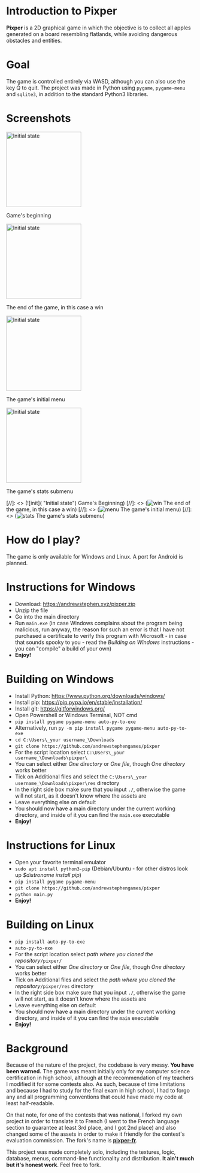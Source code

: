 # Introduction to Pixper
**Pixper** is a 2D graphical game in which the objective is to collect all apples generated on a board resembling flatlands, while avoiding dangerous obstacles and entities.

# Goal
The game is controlled entirely via WASD, although you can also use the key Q to quit. The project was made in Python using `pygame`, `pygame-menu` and `sqlite3`, in addition to the standard Python3 libraries.

# Screenshots
<img src="./docs/images/init.png" alt="Initial state" width="200" height="200"/>

Game's beginning

<img src="./docs/images/win.png" alt="Initial state" width="200" height="200"/>

The end of the game, in this case a win

<img src="./docs/images/menu.png" alt="Initial state" width="200" height="200"/>

The game's initial menu

<img src="./docs/images/menu.png" alt="Initial state" width="200" height="200"/>

The game's stats submenu

[//]: <> (![init]( "Initial state") Game's Beginning)
[//]: <> (![win](./docs/images/win.png "The Player won") The end of the game, in this case a win)
[//]: <> (![menu](./docs/images/menu.png "The game's menu") The game's initial menu)
[//]: <> (![stats](./docs/images/menu.png "The game stats") The game's stats submenu)

# How do I play?
The game is only available for Windows and Linux. A port for Android is planned.

# Instructions for Windows
* Download: https://andrewstephen.xyz/pixper.zip
* Unzip the file
* Go into the main directory
* Run `main.exe` (in case Windows complains about the program being malicious, run anyway, the reason for such an error is that I have not purchased a certificate to verify this program with Microsoft - in case that sounds spooky to you - read the _Building on Windows_ instructions - you can "compile" a build of your own)
* **Enjoy!**
# Building on Windows
* Install Python: https://www.python.org/downloads/windows/
* Install pip: https://pip.pypa.io/en/stable/installation/
* Install git: https://gitforwindows.org/
* Open Powershell or Windows Terminal, NOT cmd
* `pip install pygame pygame-menu auto-py-to-exe`
* Alternatively, run `py -m pip install pygame pygame-menu auto-py-to-exe`
* `cd C:\Users\_your username_\Downloads`
* `git clone https://github.com/andrewstephengames/pixper`
* For the script location select `C:\Users\_your username_\Downloads\pixper\`
* You can select either _One directory_ or _One file_, though _One directory_ works better
* Tick on Additional files and select the `C:\Users\_your username_\Downloads\pixper\res` directory
* In the right side box make sure that you input `./`, otherwise the game will not start, as it doesn't know where the assets are
* Leave everything else on default
* You should now have a main directory under the current working directory, and inside of it you can find the `main.exe` executable
* **Enjoy!**

# Instructions for Linux
* Open your favorite terminal emulator
* `sudo apt install python3-pip` (Debian/Ubuntu - for other distros look up _$distroname install pip_)
* `pip install pygame pygame-menu`
* `git clone https://github.com/andrewstephengames/pixper`
* `python main.py`
* **Enjoy!**
# Building on Linux
* `pip install auto-py-to-exe`
* `auto-py-to-exe`
* For the script location select _path where you cloned the repository_`/pixper/`
* You can select either _One directory_ or _One file_, though _One directory_ works better
* Tick on Additional files and select the _path where you cloned the repository_`/pixper/res` directory
* In the right side box make sure that you input `./`, otherwise the game will not start, as it doesn't know where the assets are
* Leave everything else on default
* You should now have a main directory under the current working directory, and inside of it you can find the `main` executable
* **Enjoy!**

# Background
Because of the nature of the project, the codebase is very messy. **You have been warned.** The game was meant initially only for my computer science certification in high school, although at the recommendation of my teachers I modified it for some contests also.  As such, because of time limitations and because I had to study for the final exam in high school, I had to forgo any and all programming conventions that could have made my code at least half-readable.

On that note, for one of the contests that was national, I forked my own project in order to translate it to French (I went to the French language section to guarantee at least 3rd place, and I got 2nd place) and also changed some of the assets in order to make it friendly for the contest's evaluation commission. The fork's name is [**pixper-fr**](https://github.com/andrewstephengames/pixper-fr).

This project was made completely solo, including the textures, logic, database, menus, command-line functionality and distribution. **It ain't much but it's honest work**. Feel free to fork.
